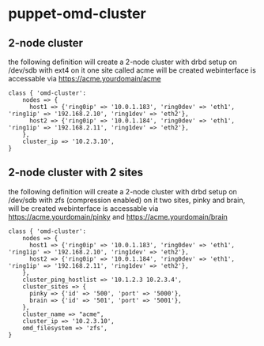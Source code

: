 # puppet-omd-cluster

## 2-node cluster

the following definition will create a 2-node cluster with drbd setup on /dev/sdb with ext4 on it
one site called acme will be created
webinterface is accessable via https://acme.yourdomain/acme

    class { 'omd-cluster':
        nodes => {
          host1 => {'ring0ip' => '10.0.1.183', 'ring0dev' => 'eth1', 'ring1ip' => '192.168.2.10', 'ring1dev' => 'eth2'},
          host2 => {'ring0ip' => '10.0.1.184', 'ring0dev' => 'eth1', 'ring1ip' => '192.168.2.11', 'ring1dev' => 'eth2'},
        },
        cluster_ip => '10.2.3.10',
    }



## 2-node cluster with 2 sites

the following definition will create a 2-node cluster with drbd setup on /dev/sdb with zfs (compression enabled) on it
two sites, pinky and brain, will be created
webinterface is accessable via https://acme.yourdomain/pinky and https://acme.yourdomain/brain

    class { 'omd-cluster':
        nodes => {
          host1 => {'ring0ip' => '10.0.1.183', 'ring0dev' => 'eth1', 'ring1ip' => '192.168.2.10', 'ring1dev' => 'eth2'},
          host2 => {'ring0ip' => '10.0.1.184', 'ring0dev' => 'eth1', 'ring1ip' => '192.168.2.11', 'ring1dev' => 'eth2'},
        },
        cluster_ping_hostlist => '10.1.2.3 10.2.3.4',
        cluster_sites => {
          pinky => {'id' => '500', 'port' => '5000'},
          brain => {'id' => '501', 'port' => '5001'},
        },
        cluster_name => "acme",
        cluster_ip => '10.2.3.10',
        omd_filesystem => 'zfs',
    }
